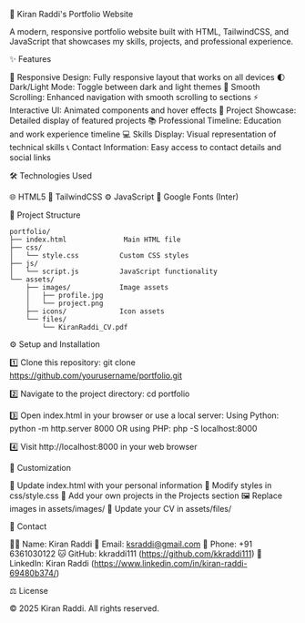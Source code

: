 🎯 Kiran Raddi's Portfolio Website

A modern, responsive portfolio website built with HTML, TailwindCSS, and JavaScript that showcases my skills, projects, and professional experience.

✨ Features

🎨 Responsive Design: Fully responsive layout that works on all devices
🌓 Dark/Light Mode: Toggle between dark and light themes
🔄 Smooth Scrolling: Enhanced navigation with smooth scrolling to sections
⚡ Interactive UI: Animated components and hover effects
🚀 Project Showcase: Detailed display of featured projects
📚 Professional Timeline: Education and work experience timeline
💻 Skills Display: Visual representation of technical skills
📞 Contact Information: Easy access to contact details and social links

🛠️ Technologies Used

🌐 HTML5
🎨 TailwindCSS
⚙️ JavaScript
📝 Google Fonts (Inter)

📂 Project Structure
```
portfolio/
├── index.html              Main HTML file
├── css/
│   └── style.css          Custom CSS styles
├── js/
│   └── script.js          JavaScript functionality
└── assets/
    ├── images/            Image assets
    │   ├── profile.jpg
    │   └── project.png
    ├── icons/             Icon assets
    └── files/
        └── KiranRaddi_CV.pdf
```
⚙️ Setup and Installation

1️⃣ Clone this repository:
   git clone https://github.com/yourusername/portfolio.git

2️⃣ Navigate to the project directory:
   cd portfolio

3️⃣ Open index.html in your browser or use a local server:
   Using Python:
   python -m http.server 8000
   OR using PHP:
   php -S localhost:8000

4️⃣ Visit http://localhost:8000 in your web browser

🎨 Customization

🔄 Update index.html with your personal information
🎯 Modify styles in css/style.css
📂 Add your own projects in the Projects section
🖼️ Replace images in assets/images/
📄 Update your CV in assets/files/

👤 Contact

👨‍💻 Name: Kiran Raddi
📧 Email: ksraddi@gmail.com
📱 Phone: +91 6361030122
🐱 GitHub: kkraddi111 (https://github.com/kkraddi111)
💼 LinkedIn: Kiran Raddi (https://www.linkedin.com/in/kiran-raddi-69480b374/)

⚖️ License

© 2025 Kiran Raddi. All rights reserved.
